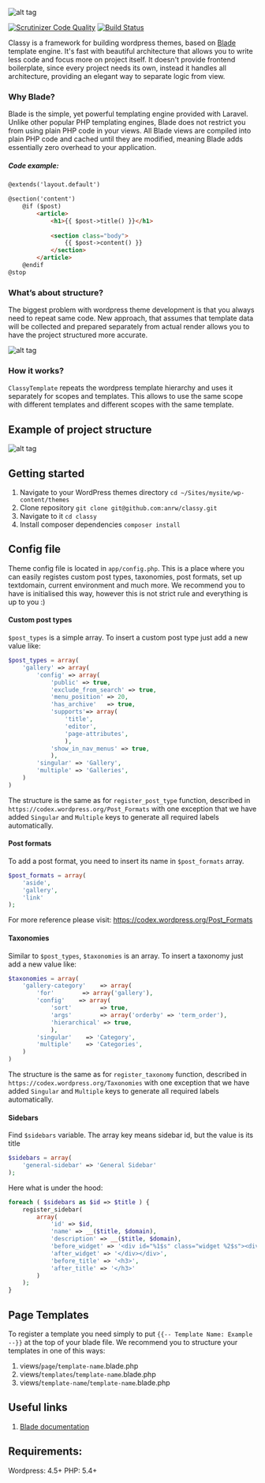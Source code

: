 ![alt tag](http://i.imgur.com/2TgPJNk.png)

[![Scrutinizer Code Quality](https://scrutinizer-ci.com/g/anrw/classy/badges/quality-score.png?b=master)](https://scrutinizer-ci.com/g/anrw/classy/?branch=master)
[![Build Status](https://scrutinizer-ci.com/g/anrw/classy/badges/build.png?b=master)](https://scrutinizer-ci.com/g/anrw/classy/build-status/master)


Classy is a framework for building wordpress themes, based on [Blade](https://laravel.com/docs/5.1/blade) template engine. It's fast with beautiful architecture that allows you to write less code and focus more on project itself. It doesn't provide frontend boilerplate, since every project needs its own, instead it handles all architecture, providing an elegant way to separate logic from view.

### Why Blade?

Blade is the simple, yet powerful templating engine provided with Laravel. Unlike other popular PHP templating engines, Blade does not restrict you from using plain PHP code in your views. All Blade views are compiled into plain PHP code and cached until they are modified, meaning Blade adds essentially zero overhead to your application.

##### Code example:

```html
@extends('layout.default')

@section('content')
	@if ($post)
		<article>
			<h1>{{ $post->title() }}</h1>
			
			<section class="body">
				{{ $post->content() }}
			</section>
		</article>
	@endif
@stop
```

### What’s about structure?

The biggest problem with wordpress theme development is that you always need to repeat same code.  New approach, that assumes that template data will be collected and prepared separately from actual render allows you to have the project structured more accurate.

![alt tag](http://i.imgur.com/u28abeN.png)


### How it works?

`ClassyTemplate` repeats the wordpress template hierarchy and uses it separately for scopes and templates. This allows to use the same scope with different templates and different scopes with the same template.

## Example of project structure
![alt tag](http://i.imgur.com/7BUl5lR.png)


## Getting started
1. Navigate to your WordPress themes directory `cd ~/Sites/mysite/wp-content/themes`
2. Clone repository `git clone git@github.com:anrw/classy.git`
3. Navigate to it `cd classy`
4. Install composer dependencies `composer install`

## Config file
Theme config file is located in `app/config.php`. This is a place where you can easily registes custom post types, taxonomies, post formats, set up textdomain, current environment and much more. We recommend you to have is initialised this way, however this is not strict rule and everything is up to you :)

#### Custom post types

`$post_types` is a simple array. To insert a custom post type just add a new value like:

```php
$post_types = array(
	'gallery' => array(
		'config' => array(
			'public' => true,
			'exclude_from_search' => true,
			'menu_position' => 20,
			'has_archive'   => true,
			'supports'=> array(
				'title',
				'editor',
				'page-attributes',
				),
			'show_in_nav_menus' => true,
			),
		'singular' => 'Gallery',
		'multiple' => 'Galleries',
	)
)
```

The structure is the same as for `register_post_type` function, described in `https://codex.wordpress.org/Post_Formats` with one exception that we have added `Singular` and `Multiple` keys to generate all required labels automatically.

#### Post formats

To add a post format, you need to insert its name in `$post_formats` array. 

```php
$post_formats = array(
	'aside', 
	'gallery', 
	'link'
);
```

For more reference please visit: https://codex.wordpress.org/Post_Formats


#### Taxonomies

Similar to `$post_types`, `$taxonomies` is an array. To insert a taxonomy just add a new value like:

```php
$taxonomies = array(
	'gallery-category'    => array(
		'for'        => array('gallery'),
		'config'    => array(
			'sort'        => true,
			'args'        => array('orderby' => 'term_order'),
			'hierarchical' => true,
			),
		'singular'    => 'Category',
		'multiple'    => 'Categories',
	)
)
```

The structure is the same as for `register_taxonomy` function, described in `https://codex.wordpress.org/Taxonomies` with one exception that we have added `Singular` and `Multiple` keys to generate all required labels automatically.

#### Sidebars

Find `$sidebars` variable. The array key means sidebar id, but the value is its title
```php
$sidebars = array(
	'general-sidebar' => 'General Sidebar'
);
```

Here what is under the hood:
```php
foreach ( $sidebars as $id => $title ) {
	register_sidebar(
		array(
			'id' => $id,
			'name' => __($title, $domain),
			'description' => __($title, $domain),
			'before_widget' => '<div id="%1$s" class="widget %2$s"><div class="widget-inner">',
			'after_widget' => '</div></div>',
			'before_title' => '<h3>',
			'after_title' => '</h3>'
		)
	);
}
```

## Page Templates

To register a template you need simply to put `{{-- Template Name: Example --}}` at the top of your blade file. 
We recommend you to structure your templates in one of this ways:

1. views/`page`/`template-name`.blade.php
2. views/`templates`/`template-name`.blade.php
3. views/`template-name`/`template-name`.blade.php

## Useful links
1. [Blade documentation](https://laravel.com/docs/5.1/blade)

## Requirements:

Wordpress: 4.5+
PHP: 5.4+